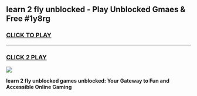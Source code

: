 
## learn 2 fly unblocked - Play Unblocked Gmaes & Free #1y8rg
<h3>
<a href="https://news.freeplayer.one?title=learn_2_fly_unblocked&ref=24F">CLICK TO PLAY</a></h3>
<hr>

<h3>
<a href="https://news.freeplayer.one?title=learn_2_fly_unblocked&ref=24F">CLICK 2 PLAY</a>
  
</h3>

<a href="https://news.freeplayer.one?title=learn_2_fly_unblocked&ref=24F/"><img src="https://clearcache.store/games.png"></a>


**learn 2 fly unblocked games unblocked: Your Gateway to Fun and Accessible Online Gaming**
